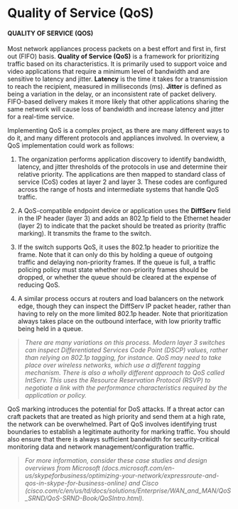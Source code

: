 # Quality of Service (QoS)

#### QUALITY OF SERVICE (QOS)

Most network appliances process packets on a best effort and first in, first out (FIFO) basis. **Quality of Service (QoS)** is a framework for prioritizing traffic based on its characteristics. It is primarily used to support voice and video applications that require a minimum level of bandwidth and are sensitive to latency and jitter. **Latency** is the time it takes for a transmission to reach the recipient, measured in milliseconds (ms). **Jitter** is defined as being a variation in the delay, or an inconsistent rate of packet delivery. FIFO-based delivery makes it more likely that other applications sharing the same network will cause loss of bandwidth and increase latency and jitter for a real-time service.

Implementing QoS is a complex project, as there are many different ways to do it, and many different protocols and appliances involved. In overview, a QoS implementation could work as follows:

1.  The organization performs application discovery to identify bandwidth, latency, and jitter thresholds of the protocols in use and determine their relative priority. The applications are then mapped to standard class of service (CoS) codes at layer 2 and layer 3. These codes are configured across the range of hosts and intermediate systems that handle QoS traffic.
    
2.  A QoS-compatible endpoint device or application uses the **DiffServ** field in the IP header (layer 3) and adds an 802.1p field to the Ethernet header (layer 2) to indicate that the packet should be treated as priority (traffic marking). It transmits the frame to the switch.
    
3.  If the switch supports QoS, it uses the 802.1p header to prioritize the frame. Note that it can only do this by holding a queue of outgoing traffic and delaying non-priority frames. If the queue is full, a traffic policing policy must state whether non-priority frames should be dropped, or whether the queue should be cleared at the expense of reducing QoS.
    
4.  A similar process occurs at routers and load balancers on the network edge, though they can inspect the DiffServ IP packet header, rather than having to rely on the more limited 802.1p header. Note that prioritization always takes place on the outbound interface, with low priority traffic being held in a queue.
    

> _There are many variations on this process. Modern layer 3 switches can inspect Differentiated Services Code Point (DSCP) values, rather than relying on 802.1p tagging, for instance. QoS may need to take place over wireless networks, which use a different tagging mechanism. There is also a wholly different approach to QoS called IntServ. This uses the Resource Reservation Protocol (RSVP) to negotiate a link with the performance characteristics required by the application or policy._

QoS marking introduces the potential for DoS attacks. If a threat actor can craft packets that are treated as high priority and send them at a high rate, the network can be overwhelmed. Part of QoS involves identifying trust boundaries to establish a legitimate authority for marking traffic. You should also ensure that there is always sufficient bandwidth for security-critical monitoring data and network management/configuration traffic.

> _For more information, consider these case studies and design overviews from Microsoft (_docs.microsoft.com/en-us/skypeforbusiness/optimizing-your-network/expressroute-and-qos-in-skype-for-business-online) and Cisco (cisco.com/c/en/us/td/docs/solutions/Enterprise/WAN\_and\_MAN/QoS\_SRND/QoS-SRND-Book/QoSIntro.html_)._